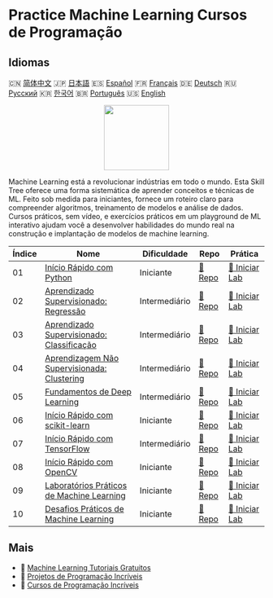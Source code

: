 # Practice Machine Learning Cursos de Programação

## Idiomas

🇨🇳 [简体中文](README_zh.md) 🇯🇵 [日本語](README_ja.md) 🇪🇸 [Español](README_es.md) 🇫🇷 [Français](README_fr.md) 🇩🇪 [Deutsch](README_de.md) 🇷🇺 [Русский](README_ru.md) 🇰🇷 [한국어](README_ko.md) 🇧🇷 [Português](README_pt.md) 🇺🇸 [English](README.md) 

<div align="center">
<img width="128px" src="https://file.labex.io/path/1kXLbMH5geSl.png">
</div>

Machine Learning está a revolucionar indústrias em todo o mundo. Esta Skill Tree oferece uma forma sistemática de aprender conceitos e técnicas de ML. Feito sob medida para iniciantes, fornece um roteiro claro para compreender algoritmos, treinamento de modelos e análise de dados. Cursos práticos, sem vídeo, e exercícios práticos em um playground de ML interativo ajudam você a desenvolver habilidades do mundo real na construção e implantação de modelos de machine learning.

|   Índice | Nome                                                                                                        | Dificuldade   | Repo                                                                        | Prática                                                                          |
|----------|-------------------------------------------------------------------------------------------------------------|---------------|-----------------------------------------------------------------------------|----------------------------------------------------------------------------------|
|       01 | [Início Rápido com Python](https://labex.io/pt/courses/quick-start-with-python)                             | Iniciante     | [🔗 Repo](https://github.com/labex-labs/quick-start-with-python)            | [🚀 Iniciar Lab](https://labex.io/pt/courses/quick-start-with-python)            |
|       02 | [Aprendizado Supervisionado: Regressão](https://labex.io/pt/courses/supervised-learning-regression)         | Intermediário | [🔗 Repo](https://github.com/labex-labs/supervised-learning-regression)     | [🚀 Iniciar Lab](https://labex.io/pt/courses/supervised-learning-regression)     |
|       03 | [Aprendizado Supervisionado: Classificação](https://labex.io/pt/courses/supervised-learning-classification) | Intermediário | [🔗 Repo](https://github.com/labex-labs/supervised-learning-classification) | [🚀 Iniciar Lab](https://labex.io/pt/courses/supervised-learning-classification) |
|       04 | [Aprendizagem Não Supervisionada: Clustering](https://labex.io/pt/courses/unsupervised-learning-clustering) | Intermediário | [🔗 Repo](https://github.com/labex-labs/unsupervised-learning-clustering)   | [🚀 Iniciar Lab](https://labex.io/pt/courses/unsupervised-learning-clustering)   |
|       05 | [Fundamentos de Deep Learning](https://labex.io/pt/courses/foundations-of-deep-learning)                    | Intermediário | [🔗 Repo](https://github.com/labex-labs/foundations-of-deep-learning)       | [🚀 Iniciar Lab](https://labex.io/pt/courses/foundations-of-deep-learning)       |
|       06 | [Início Rápido com scikit-learn](https://labex.io/pt/courses/quick-start-with-scikit-learn)                 | Iniciante     | [🔗 Repo](https://github.com/labex-labs/quick-start-with-scikit-learn)      | [🚀 Iniciar Lab](https://labex.io/pt/courses/quick-start-with-scikit-learn)      |
|       07 | [Início Rápido com TensorFlow](https://labex.io/pt/courses/quick-start-with-tensorflow)                     | Intermediário | [🔗 Repo](https://github.com/labex-labs/quick-start-with-tensorflow)        | [🚀 Iniciar Lab](https://labex.io/pt/courses/quick-start-with-tensorflow)        |
|       08 | [Início Rápido com OpenCV](https://labex.io/pt/courses/quick-start-with-opencv)                             | Iniciante     | [🔗 Repo](https://github.com/labex-labs/quick-start-with-opencv)            | [🚀 Iniciar Lab](https://labex.io/pt/courses/quick-start-with-opencv)            |
|       09 | [Laboratórios Práticos de Machine Learning](https://labex.io/pt/courses/ml-practice-labs)                   | Iniciante     | [🔗 Repo](https://github.com/labex-labs/ml-practice-labs)                   | [🚀 Iniciar Lab](https://labex.io/pt/courses/ml-practice-labs)                   |
|       10 | [Desafios Práticos de Machine Learning](https://labex.io/pt/courses/ml-practice-challenges)                 | Iniciante     | [🔗 Repo](https://github.com/labex-labs/ml-practice-challenges)             | [🚀 Iniciar Lab](https://labex.io/pt/courses/ml-practice-challenges)             |

## Mais

- 🔗 [Machine Learning Tutoriais Gratuitos](https://github.com/labex-labs/ml-free-tutorials)
- 🔗 [Projetos de Programação Incríveis](https://github.com/labex-labs/awesome-programming-projects)
- 🔗 [Cursos de Programação Incríveis](https://github.com/labex-labs/awesome-programming-courses)

